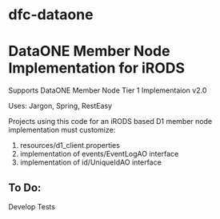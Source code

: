 # dfc-dataone
DataONE Member Node Implementation for iRODS
============================================

Supports DataONE Member Node Tier 1 Implementaion v2.0

Uses: Jargon, Spring, RestEasy

Projects using this code for an iRODS based D1 member node implementation must customize:

1. resources/d1_client.properties
1. implementation of events/EventLogAO interface
1. implementation of  id/UniqueIdAO interface

To Do:
------
Develop Tests

